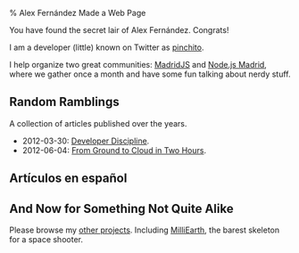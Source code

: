 % Alex Fernández Made a Web Page

You have found the secret lair of Alex Fernández. Congrats!

I am a developer (little) known on Twitter as [pinchito](https://twitter.com/pinchito).

I help organize two great communities: [MadridJS](http://www.meetup.com/es/madridjs/) and [Node.js Madrid](http://www.meetup.com/es/Node-js-Madrid/),
where we gather once a month and have some fun talking about nerdy stuff.

## Random Ramblings

A collection of articles published over the years.

* 2012-03-30: [Developer Discipline](developer-discipline.html).
* 2012-06-04: [From Ground to Cloud in Two Hours](from-ground-to-cloud.html).

## Artículos en español

## And Now for Something Not Quite Alike

Please browse my [other projects](https://github.com/alexfernandez/).
Including [MilliEarth](http://milliearth.org/), the barest skeleton for a space shooter.

